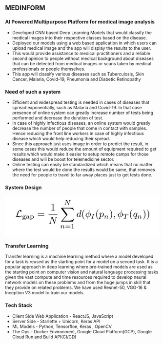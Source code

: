 ## MEDINFORM
### AI Powered Multipurpose Platform for medical image analysis

- Developed CNN based Deep Learning Models that would
classify the medical images into their respective classes
based on the disease.
- Deployed our models using a web based application in which
users can upload medical image and the app will
display the results to the user.
- This would provide assistance to medical practitioners and a
reliable second opinion to people without medical
background about diseases that can be detected from
medical images or scans taken by medical professionals or
people themselves.
- This app will classify various diseases such as Tuberculosis,
Skin Cancer, Malaria, Covid-19, Pneumonia and Diabetic
Retinopathy

### Need of such a system
- Efficient and widespread testing is needed in cases of diseases that spread exponentially,
such as Malaria and Covid-19. In that case presence of online system can greatly increase
number of tests being performed and decrease the duration of test.
- In case of highly infectious diseases, an online system would greatly decrease the number
 of people that come in contact with samples. Hence reducing the front line workers in case
of highly infectious disease which would help reducing their spread.
- Since this approach just uses image in order to predict the result, in some cases this
would reduce the amount of equipment required to get results which would make it
easier to setup remote camps for those diseases and will be boost for telemedicine
sector.
- Online testing can easily be standardized which means that no matter where the test
would be done the results would be same, that removes the need for people to travel to
far away places just to get tests done.


### System Design

![alt text width = 400](https://github.com/guramritpalsaggu/HUSE-Tensorflow/blob/master/resources/cross-model-gap.jpg)

### Transfer Learning

Transfer learning is a machine learning method where a model
developed for a task is reused as the starting point for a model on a
second task. It is a popular approach in deep learning where
pre-trained models are used as the starting point on computer vision
and natural language processing tasks given the vast compute and time
resources required to develop neural network models on these
problems and from the huge jumps in skill that they provide on related
problems. We have used Resnet-50, VGG-16 & Inception V3 model to train our models.


### Tech Stack
- Client Side Web Application - ReactJS, JavaScript
- Server Side - Starlette + Unicorn, Keras API
- ML Models - Python, Tensorfloe, Keras , OpenCV
- The Ops - Docker Environment, Google Cloud Platform(GCP), Google Cloud Run and Build API(CI/CD)

